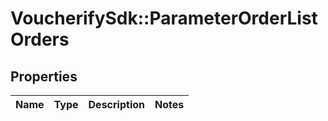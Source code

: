 # VoucherifySdk::ParameterOrderListOrders

## Properties

| Name | Type | Description | Notes |
| ---- | ---- | ----------- | ----- |

